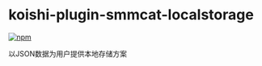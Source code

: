 # koishi-plugin-smmcat-localstorage

[![npm](https://img.shields.io/npm/v/koishi-plugin-smmcat-localstorage?style=flat-square)](https://www.npmjs.com/package/koishi-plugin-smmcat-localstorage)

以JSON数据为用户提供本地存储方案
